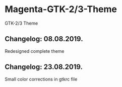 # Magenta-GTK-2/3-Theme

GTK-2/3 Theme

Changelog: 08.08.2019.
----------------------

Redesigned complete theme

Changelog: 23.08.2019.
----------------------

Small color corrections in gtkrc file
